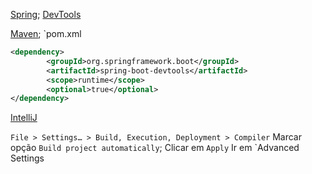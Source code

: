 [Spring](Spring.md);
[DevTools](DevTools) 

[Maven](Maven);
`pom.xml
```xml
<dependency>
        <groupId>org.springframework.boot</groupId>
        <artifactId>spring-boot-devtools</artifactId>
        <scope>runtime</scope>
        <optional>true</optional>
</dependency>
```

[IntelliJ](IntelliJ)

`File > Settings… > Build, Execution, Deployment > Compiler`
Marcar opção `Build project automatically`;
Clicar em `Apply`
Ir em `Advanced Settings



